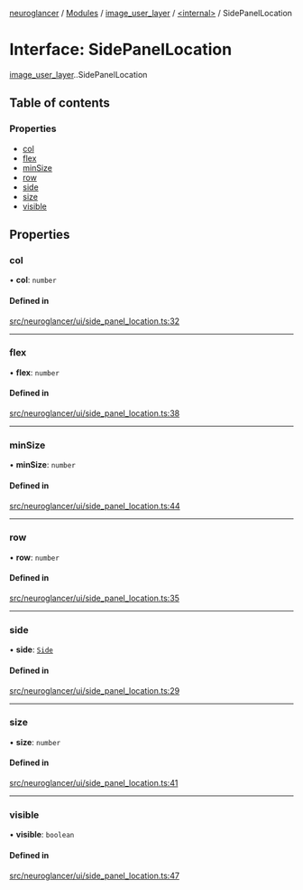 [neuroglancer](../README.md) / [Modules](../modules.md) / [image\_user\_layer](../modules/image_user_layer.md) / [<internal\>](../modules/image_user_layer._internal_.md) / SidePanelLocation

# Interface: SidePanelLocation

[image_user_layer](../modules/image_user_layer.md).[<internal>](../modules/image_user_layer._internal_.md).SidePanelLocation

## Table of contents

### Properties

- [col](image_user_layer._internal_.SidePanelLocation.md#col)
- [flex](image_user_layer._internal_.SidePanelLocation.md#flex)
- [minSize](image_user_layer._internal_.SidePanelLocation.md#minsize)
- [row](image_user_layer._internal_.SidePanelLocation.md#row)
- [side](image_user_layer._internal_.SidePanelLocation.md#side)
- [size](image_user_layer._internal_.SidePanelLocation.md#size)
- [visible](image_user_layer._internal_.SidePanelLocation.md#visible)

## Properties

### col

• **col**: `number`

#### Defined in

[src/neuroglancer/ui/side_panel_location.ts:32](https://github.com/ActiveBrainAtlas2/neuroglancer/blob/540617bc/src/neuroglancer/ui/side_panel_location.ts#L32)

___

### flex

• **flex**: `number`

#### Defined in

[src/neuroglancer/ui/side_panel_location.ts:38](https://github.com/ActiveBrainAtlas2/neuroglancer/blob/540617bc/src/neuroglancer/ui/side_panel_location.ts#L38)

___

### minSize

• **minSize**: `number`

#### Defined in

[src/neuroglancer/ui/side_panel_location.ts:44](https://github.com/ActiveBrainAtlas2/neuroglancer/blob/540617bc/src/neuroglancer/ui/side_panel_location.ts#L44)

___

### row

• **row**: `number`

#### Defined in

[src/neuroglancer/ui/side_panel_location.ts:35](https://github.com/ActiveBrainAtlas2/neuroglancer/blob/540617bc/src/neuroglancer/ui/side_panel_location.ts#L35)

___

### side

• **side**: [`Side`](../modules/image_user_layer._internal_.md#side)

#### Defined in

[src/neuroglancer/ui/side_panel_location.ts:29](https://github.com/ActiveBrainAtlas2/neuroglancer/blob/540617bc/src/neuroglancer/ui/side_panel_location.ts#L29)

___

### size

• **size**: `number`

#### Defined in

[src/neuroglancer/ui/side_panel_location.ts:41](https://github.com/ActiveBrainAtlas2/neuroglancer/blob/540617bc/src/neuroglancer/ui/side_panel_location.ts#L41)

___

### visible

• **visible**: `boolean`

#### Defined in

[src/neuroglancer/ui/side_panel_location.ts:47](https://github.com/ActiveBrainAtlas2/neuroglancer/blob/540617bc/src/neuroglancer/ui/side_panel_location.ts#L47)
